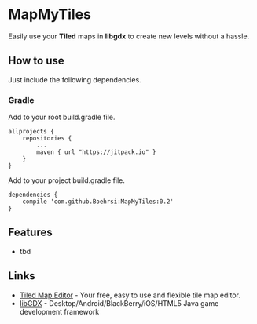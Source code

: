 # MapMyTiles
Easily use your **Tiled** maps in **libgdx** to create new levels without a hassle.

## How to use

Just include the following dependencies.

### Gradle

Add to your root build.gradle file.

```
allprojects {
	repositories {
		...
		maven { url "https://jitpack.io" }
	}
}
```

Add to your project build.gradle file.

```
dependencies {
	compile 'com.github.Boehrsi:MapMyTiles:0.2'
}
```

## Features

* tbd

## Links
 * [Tiled Map Editor](http://www.mapeditor.org/) - Your free, easy to use and flexible tile map editor. 
 * [libGDX](https://libgdx.badlogicgames.com/) - Desktop/Android/BlackBerry/iOS/HTML5 Java game development framework
